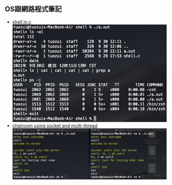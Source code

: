 OS跟網路程式筆記
---

- [shell in c](shell)
  ![](img/shell_1.png)
- [chatroom using socket and multi-thread](chatroom)
  ![](img/chatroom_1.png)
